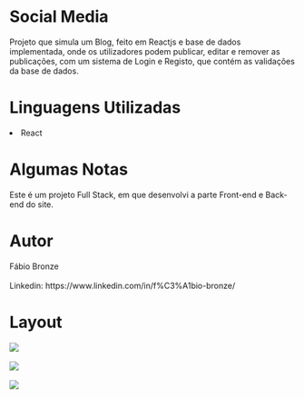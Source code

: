 # Social Media
 Projeto que simula um Blog, feito em Reactjs e base de dados implementada, onde os utilizadores podem publicar, editar e remover as publicações, com um sistema de Login e Registo, que contém as validações da base de dados.
<h1/>Linguagens Utilizadas</h1>
<li/>React</li>

<h1/>Algumas Notas</h1>
Este é um projeto Full Stack, em que desenvolvi a parte Front-end e Back-end do site.

<h1/>Autor</h1>
Fábio Bronze
<br/><br/>
Linkedin: https://www.linkedin.com/in/f%C3%A1bio-bronze/

<h1/>Layout</h1>
<img src="https://user-images.githubusercontent.com/116193280/224362970-b27c6d00-7d79-49be-a4dd-d15fffa50285.png" />
<br/><br/>
<img src="https://user-images.githubusercontent.com/116193280/224363524-0ca7c20d-8b75-4d60-adef-b2012eee71c6.png" />
<br/><br/>
<img src="https://user-images.githubusercontent.com/116193280/224363744-83af27a3-2f3a-413c-8493-3cb2a13f85a6.png" />
<br/><br/>

